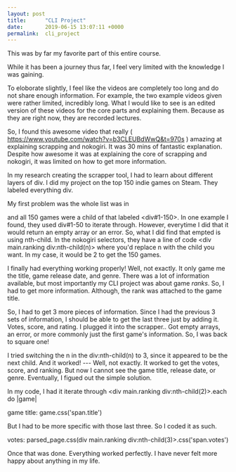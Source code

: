 ```yaml
---
layout: post
title:      "CLI Project"
date:       2019-06-15 13:07:11 +0000
permalink:  cli_project
---
```


This was by far my favorite part of this entire course.

While it has been a journey thus far, I feel very limited with the knowledge I was gaining. 

To eloborate slightly, I feel like the videos are completely too long and do not share enough information.  For example, the two example videos given were rather limited, incredibly long. What I would like to see is an edited version of these videos for the core parts and explaining them. Because as they are right now, they are recorded lectures. 

So, I found this awesome video that really  ( https://www.youtube.com/watch?v=b3CLEUBdWwQ&t=970s ) amazing at explaining scrapping and nokogiri. It was 30 mins of fantastic explanation. Despite how awesome it was at explaining the core of scrapping and nokogiri, it was limited on how to get more information.

In my research creating the scrapper tool, I had to learn about different layers of div. I did my project on the top 150 indie games on Steam. They labeled everything div. 

My first problem was the whole list was in <div main.ranking> and all 150 games were a child of that labeled <div#1-150>. In one example I found, they used div#1-50 to iterate through. However, everytime I did that it would return an empty array or an error. So, what I did find that empted is using nth-child. In the nokogiri selectors, they have a line of code <div main.ranking div:nth-child(n)> where you'd replace n with the child you want. In my case, it would be 2 to get the 150 games. 

I finally had everything working properly! Well, not exactly. It only game me the title, game release date, and genre. There was a lot of information available, but most importantly my CLI project was about game *ranks*. So, I had to get more information. Although, the rank was attached to the game title. 

So,  I had to get 3 more pieces of information. Since I had the previous 3 sets of information, I should be able to get the last three just by adding it. Votes, score, and rating. I plugged it into the scrapper.. Got empty arrays, an error, or more commonly just the first game's information. So, I was back to square one! 

I tried switching the n in the div:nth-child(n) to 3, since it appeared to be the next child. And it worked! --- Well, not exactly. It worked to get the votes, score, and ranking. But now I cannot see the game title, release date, or genre. Eventually, I figued out the simple solution.


In my code, I had it iterate through <div main.ranking div:nth-child(2)>.each do |game| 

game title: game.css('span.title')


But I had to be more specific with those last three. So I coded it as such.

votes: parsed_page.css(div main.ranking div:nth-child(3)>.css('span.votes')


Once that was done. Everything worked perfectly. I have never felt more happy about anything in my life. 

